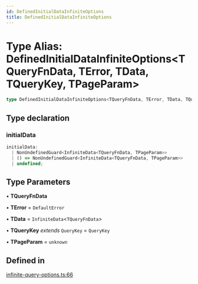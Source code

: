```yaml
---
id: DefinedInitialDataInfiniteOptions
title: DefinedInitialDataInfiniteOptions
---
```


# Type Alias: DefinedInitialDataInfiniteOptions\<TQueryFnData, TError, TData, TQueryKey, TPageParam\>

```ts
type DefinedInitialDataInfiniteOptions<TQueryFnData, TError, TData, TQueryKey, TPageParam> = CreateInfiniteQueryOptions<TQueryFnData, TError, TData, TQueryFnData, TQueryKey, TPageParam> & object;
```

## Type declaration

### initialData

```ts
initialData: 
  | NonUndefinedGuard<InfiniteData<TQueryFnData, TPageParam>>
  | () => NonUndefinedGuard<InfiniteData<TQueryFnData, TPageParam>>
  | undefined;
```

## Type Parameters

• **TQueryFnData**

• **TError** = `DefaultError`

• **TData** = `InfiniteData`\<`TQueryFnData`\>

• **TQueryKey** *extends* `QueryKey` = `QueryKey`

• **TPageParam** = `unknown`

## Defined in

[infinite-query-options.ts:66](https://github.com/TanStack/query/blob/main/packages/angular-query-experimental/src/infinite-query-options.ts#L66)
